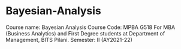 # Bayesian-Analysis
Course name: Bayesian Analysis
Course Code: MPBA G518
For MBA (Business Analytics) and First Degree students at Department of Management, BITS Pilani.
Semester: II (AY2021-22)
